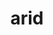 ---
category: 4-letters
denotation: null
name: arid
reference_link: https://www.etymonline.com/word/arid
root_language: null
root_name: null
title: arid
type: free
word_sums:
- respelling: arid
  sum: 'Arid + '
---